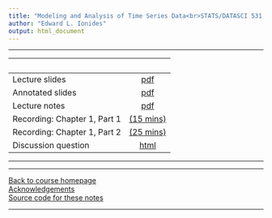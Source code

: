 ```yaml
---
title: "Modeling and Analysis of Time Series Data<br>STATS/DATASCI 531, Winter 2024<br>Chapter 1: Introduction"
author: "Edward L. Ionides"
output: html_document
---
```


----------------------

| &nbsp;          | &nbsp;                                             |
|:-----------------------|:--------------------------------------------:|
| Lecture slides  | [pdf](slides.pdf) |
| Annotated slides   | [pdf](slides-annotated.pdf) |
| Lecture notes   | [pdf](notes.pdf) |
| Recording: Chapter 1, Part 1   | [(15 mins)](https://youtu.be/Zb8QPW-ldPM) |
| Recording: Chapter 1, Part 2   | [(25 mins)](https://youtu.be/8LvOkEgtwpU) | 
| Discussion question | [html](discussion.html) 
----------------------

----------------------

[Back to course homepage](../index.html)  
[Acknowledgements](../acknowledge.html)  
[Source code for these notes](http://github.com/ionides/531w24/tree/master/01/)


----------------------

